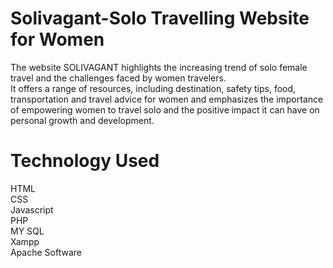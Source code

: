# Solivagant-Solo Travelling Website for Women
The website SOLIVAGANT highlights the increasing trend of solo female travel and the challenges faced by women travelers.   
It offers a range of resources, including destination, safety tips, food, transportation and travel advice for women and 
emphasizes the importance of empowering women to travel solo and the positive impact it can have on personal growth and development.

# Technology Used
HTML  
CSS  
Javascript  
PHP  
MY SQL   
Xampp   
Apache Software  

